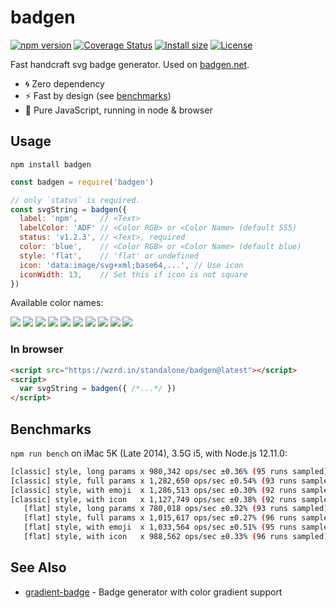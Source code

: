 # badgen

[![npm version][npm-src]][npm-href]
[![Coverage Status][coveralls-src]][coveralls-href]
[![Install size][packagephobia-src]][packagephobia-href]
[![License][license-src]][license-href]

Fast handcraft svg badge generator. Used on [badgen.net](https://badgen.net).

- 🌀 Zero dependency
- ⚡️ Fast by design (see [benchmarks](#benchmarks))
- 👯‍ Pure JavaScript, running in node & browser

## Usage

`npm install badgen`

```javascript
const badgen = require('badgen')

// only `status` is required.
const svgString = badgen({
  label: 'npm',     // <Text>
  labelColor: 'ADF' // <Color RGB> or <Color Name> (default 555)
  status: 'v1.2.3', // <Text>, required
  color: 'blue',    // <Color RGB> or <Color Name> (default blue)
  style: 'flat',    // 'flat' or undefined
  icon: 'data:image/svg+xml;base64,...', // Use icon
  iconWidth: 13,    // Set this if icon is not square
})
```

Available color names:

![](https://badgen.net/badge/color/blue/blue)
![](https://badgen.net/badge/color/cyan/cyan)
![](https://badgen.net/badge/color/green/green)
![](https://badgen.net/badge/color/yellow/yellow)
![](https://badgen.net/badge/color/orange/orange)
![](https://badgen.net/badge/color/red/red)
![](https://badgen.net/badge/color/pink/pink)
![](https://badgen.net/badge/color/purple/purple)
![](https://badgen.net/badge/color/grey/grey)
![](https://badgen.net/badge/color/black/black)

### In browser

```html
<script src="https://wzrd.in/standalone/badgen@latest"></script>
<script>
  var svgString = badgen({ /*...*/ })
</script>
```

## Benchmarks

`npm run bench` on iMac 5K (Late 2014), 3.5G i5, with Node.js 12.11.0:

```bash
[classic] style, long params x 980,342 ops/sec ±0.36% (95 runs sampled)
[classic] style, full params x 1,282,650 ops/sec ±0.54% (93 runs sampled)
[classic] style, with emoji  x 1,286,513 ops/sec ±0.30% (92 runs sampled)
[classic] style, with icon   x 1,127,749 ops/sec ±0.38% (92 runs sampled)
   [flat] style, long params x 780,018 ops/sec ±0.32% (93 runs sampled)
   [flat] style, full params x 1,015,617 ops/sec ±0.27% (96 runs sampled)
   [flat] style, with emoji  x 1,033,564 ops/sec ±0.51% (95 runs sampled)
   [flat] style, with icon   x 988,562 ops/sec ±0.33% (96 runs sampled)
```

## See Also

- [gradient-badge][gradient-badge] - Badge generator with color gradient support

[npm-src]: https://badgen.net/npm/v/badgen
[npm-href]: https://www.npmjs.com/package/badgen
[packagephobia-src]: https://badgen.net/packagephobia/install/badgen
[packagephobia-href]: https://packagephobia.now.sh/result?p=badgen
[coveralls-src]: https://badgen.net/coveralls/c/github/amio/badgen/master
[coveralls-href]: https://coveralls.io/github/amio/badgen?branch=master
[license-src]: https://badgen.net/github/license/amio/badgen
[license-href]: LICENSE.md
[gradient-badge]: https://github.com/bokub/gradient-badge
